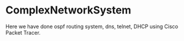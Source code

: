 # ComplexNetworkSystem
 Here we have done ospf routing system, dns, telnet, DHCP using Cisco Packet Tracer.
